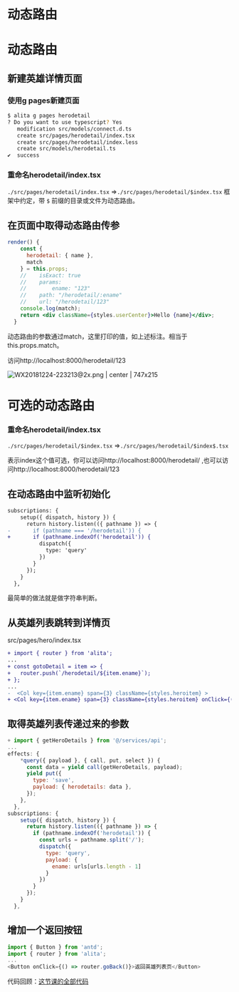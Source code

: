 # 动态路由

# 动态路由
## 新建英雄详情页面
### 使用g pages新建页面
```bash
$ alita g pages herodetail
? Do you want to use typescript? Yes
   modification src/models/connect.d.ts
   create src/pages/herodetail/index.tsx
   create src/pages/herodetail/index.less
   create src/models/herodetail.ts
✔  success
```
### 重命名herodetail/index.tsx
`./src/pages/herodetail/index.tsx` =>`./src/pages/herodetail/$index.tsx`
框架中约定，带 `$` 前缀的目录或文件为动态路由。

## 在页面中取得动态路由传参

```jsx
render() {
    const {
      herodetail: { name },
      match
    } = this.props;
    //    isExact: true
    //    params:
    //        ename: "123"
    //    path: "/herodetail/:ename"
    //    url: "/herodetail/123"
    console.log(match);
    return <div className={styles.userCenter}>Hello {name}</div>;
  }
```

动态路由的参数通过match，这里打印的值，如上述标注。相当于this.props.match。

访问http://localhost:8000/herodetail/123


![WX20181224-223213@2x.png | center | 747x215](https://cdn.nlark.com/yuque/0/2018/png/123174/1545661946872-a173fff5-82d7-4fdf-ba1f-a66fd85025c9.png "")

# 可选的动态路由
### 重命名herodetail/index.tsx
`./src/pages/herodetail/$index.tsx` =>`./src/pages/herodetail/$index$.tsx`

表示index这个值可选，你可以访问http://localhost:8000/herodetail/ ,也可以访问http://localhost:8000/herodetail/123

## 在动态路由中监听初始化
```diff
subscriptions: {
    setup({ dispatch, history }) {
      return history.listen(({ pathname }) => {
-       if (pathname === '/herodetail')) {
+       if (pathname.indexOf('herodetail')) {
          dispatch({
            type: 'query'
          })
        }
      });
    }
  },
```
最简单的做法就是做字符串判断。


## 从英雄列表跳转到详情页
src/pages/hero/index.tsx

```diff
+ import { router } from 'alita';
...
+ const gotoDetail = item => {
+   router.push(`/herodetail/${item.ename}`);
+ };
...
-  <Col key={item.ename} span={3} className={styles.heroitem} >
+ <Col key={item.ename} span={3} className={styles.heroitem} onClick={() => gotoDetail(item)}>
```

## 取得英雄列表传递过来的参数

```js
+ import { getHeroDetails } from '@/services/api';
...
effects: {
    *query({ payload }, { call, put, select }) {
      const data = yield call(getHeroDetails, payload);
      yield put({
        type: 'save',
        payload: { herodetails: data },
      });
    },
  },
subscriptions: {
    setup({ dispatch, history }) {
      return history.listen(({ pathname }) => {
        if (pathname.indexOf('herodetail')) {
          const urls = pathname.split('/');
          dispatch({
            type: 'query',
            payload: {
              ename: urls[urls.length - 1]
            }
          })
        }
      });
    }
  },
```

## 增加一个返回按钮

```js
import { Button } from 'antd';
import { router } from 'alita';
...
<Button onClick={() => router.goBack()}>返回英雄列表页</Button>
```

代码回顾：[这节课的全部代码](https://github.com/xiaohuoni/umi-course/tree/4f49509f5ad812871df7ff319f104f0d43feb130/hero)
